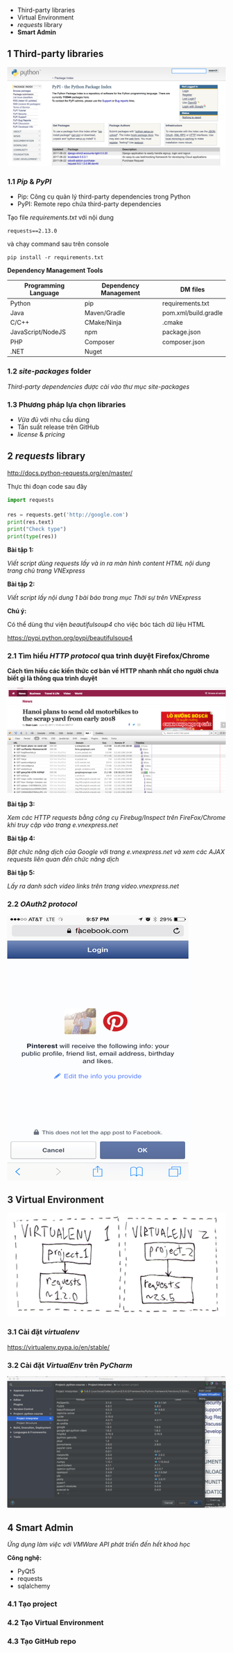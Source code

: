 * Third-party libraries
* Virtual Environment
* *requests* library
* **Smart Admin**

## 1 Third-party libraries

![](https://raw.githubusercontent.com/mto/python-course/master/Session4/material/pypi_index.png)

### 1.1 *Pip* & *PyPI*

* Pip: Công cụ quản lý third-party dependencies trong Python
* PyPI: Remote repo chứa third-party dependencies

Tạo file *requirements.txt* với nội dung

```shell
requests==2.13.0
```

và chạy command sau trên console

```shell
pip install -r requirements.txt
```

__Dependency Management Tools__

| Programming Language | Dependency Management | DM files |
|---|---|---|
|Python|pip|requirements.txt|
|Java|Maven/Gradle|pom.xml/build.gradle|
|C/C++|CMake/Ninja|.cmake|
|JavaScript/NodeJS|npm|package.json|
|PHP|Composer|composer.json|
|.NET|Nuget||

### 1.2 *site-packages* folder

*Third-party dependencies được cài vào thư mục *site-packages**

### 1.3 Phương pháp lựa chọn libraries

* *Vừa đủ* với nhu cầu dùng
* Tần suất release trên GitHub
* *license* & *pricing*

## 2 *requests* library

http://docs.python-requests.org/en/master/

Thực thi đoạn code sau đây

```python
import requests

res = requests.get('http://google.com')
print(res.text)
print("Check type")
print(type(res))
```

__**Bài tập 1:**__

*Viết script dùng *requests* lấy và in ra màn hình content HTML nội dung trang chủ trang VNExpress*

__**Bài tập 2:**__

*Viết script lấy nội dung 1 bài báo trong mục *Thời sự* trên VNExpress*

__**Chú ý:**__

Có thể dùng thư viện *beautifulsoup4* cho việc bóc tách dữ liệu HTML

https://pypi.python.org/pypi/beautifulsoup4

### 2.1 Tìm hiểu *HTTP protocol* qua trình duyệt Firefox/Chrome

**Cách tìm hiểu các kiến thức cơ bản về HTTP nhanh nhất cho người chưa biết gì là thông qua trình duyệt**

![](https://raw.githubusercontent.com/mto/python-course/master/Session4/material/vnexpress_firebug.png)

__**Bài tập 3:**__

*Xem các HTTP requests bằng công cụ Firebug/Inspect trên FireFox/Chrome khi truy cập vào trang *e.vnexpress.net**

__**Bài tập 4:**__

*Bật chức năng dịch của Google với trang *e.vnexpress.net* và xem các AJAX requests liên quan đến chức năng dịch*

__**Bài tập 5:**__

*Lấy ra danh sách video links trên trang *video.vnexpress.net**

### 2.2 *OAuth2 protocol*

![](https://raw.githubusercontent.com/mto/python-course/master/Session4/material/pinterest_consent_screen.png)


## 3 Virtual Environment

![](https://raw.githubusercontent.com/mto/python-course/master/Session4/material/virtual_environment.jpg)

### 3.1 Cài đặt *virtualenv*

https://virtualenv.pypa.io/en/stable/

### 3.2 Cài đặt *VirtualEnv* trên *PyCharm*

![](https://raw.githubusercontent.com/mto/python-course/master/Session4/material/venv_pycharm.png)

## 4 **Smart Admin**

*Ứng dụng làm việc với VMWare API phát triển đến hết khoá học*

__**Công nghệ:**__

* PyQt5
* requests
* sqlalchemy

### 4.1 Tạo project

### 4.2 Tạo Virtual Environment

### 4.3 Tạo GitHub repo